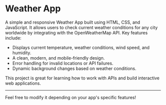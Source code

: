 

# Weather App

A simple and responsive Weather App built using HTML, CSS, and JavaScript. It allows users to check current weather conditions for any city worldwide by integrating with the OpenWeatherMap API. Key features include:

- Displays current temperature, weather conditions, wind speed, and humidity.
- A clean, modern, and mobile-friendly design.
- Error handling for invalid locations or API failures.
- Dynamic background changes based on weather conditions.

This project is great for learning how to work with APIs and build interactive web applications.

---

Feel free to modify it depending on your app's specific features!
